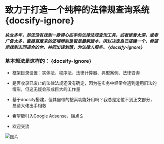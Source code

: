 
# 致力于打造一个纯粹的法律规查询系统  {docsify-ignore}


##### 执业多年，却还没有找到一款得心应手的法律法规查询工具，或者嵌套太深，或者广告太多，直接百度来的还得辨别是否是最新版本，所以决定自己搭建一个，希望能找到志同道合的你，共同出谋划策，为法律人服务。 {docsify-ignore}

 ### 基本想法是这样的：  {docsify-ignore}

+ 框架目录设置：实体法、程序法、法律计算器、典型案例、法律咨询
 
+ 是否收录已废止的法律法规还没有确定，因为在实务中经常会遇到适用旧法的情形，但这无疑会形成巨大的工作量
 
+ 基于docsify搭建，但其自带的搜索功能好用吗？我总是定位不到正文部分，恳请大佬出手相救

+ 希望能引入Google Adsense，赚点＄

+ 欢迎交流

![图片](imgs/扫码_搜索联合传播样式-白色版.png)
